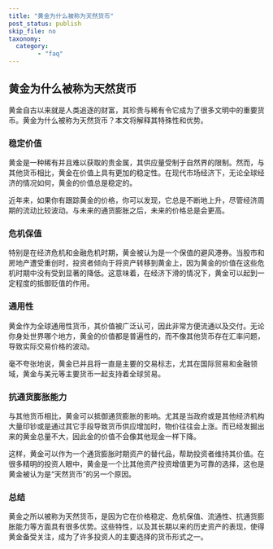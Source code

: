 ```yaml
---
title: "黄金为什么被称为天然货币"
post_status: publish
skip_file: no
taxonomy:
  category:
        - "faq"
---
```


## 黄金为什么被称为天然货币

黄金自古以来就是人类追逐的财富，其珍贵与稀有令它成为了很多文明中的重要货币。黄金为什么被称为天然货币？本文将解释其特殊性和优势。

### 稳定价值

黄金是一种稀有并且难以获取的贵金属，其供应量受制于自然界的限制。然而，与其他货币相比，黄金在价值上具有更加的稳定性。在现代市场经济下，无论全球经济的情况如何，黄金的价值总是稳定的。

近年来，如果你有跟踪黄金的价格，你可以发现，它总是不断地上升，尽管经济周期的流动比较波动。与未来的通货膨胀之后，未来的价格总是会更高。

### 危机保值

特别是在经济危机和金融危机时期，黄金被认为是一个保值的避风港券。当股市和房地产遭受重创时，投资者倾向于将资产转移到黄金上，因为黄金的价值在这些危机时期中没有受到显著的降低。这意味着，在经济下滑的情况下，黄金可以起到一定程度的抵御贬值的作用。

### 通用性

黄金作为全球通用性货币，其价值被广泛认可，因此非常方便流通以及交付。无论你身处世界哪个地方，黄金的价值都是普遍性的，而不像其他货币存在汇率问题，导致实际交易价格的波动。

毫不夸张地说，黄金已并且将一直是主要的交易标志，尤其在国际贸易和金融领域，黄金与美元等主要货币一起支持着全球贸易。

### 抗通货膨胀能力

与其他货币相比，黄金可以抵御通货膨胀的影响。尤其是当政府或是其他经济机构大量印钞或是通过其它手段导致货币供应增加时，物价往往会上涨。而已经发掘出来的黄金总量不大，因此金的价值不会像其他现金一样下降。

这样，黄金可以作为一个通货膨胀时期资产的替代品，帮助投资者维持其价值。在很多精明的投资人眼中，黄金是一个比其他资产投资增值更为可靠的选择，这也是黄金被认为是“天然货币”的另一个原因。

### 总结

黄金之所以被称为天然货币，是因为它在价格稳定、危机保值、流通性、抗通货膨胀能力等方面具有很多优势。这些特性，以及其长期以来的历史资产的表现，使得黄金备受关注，成为了许多投资人的主要选择的货币形式之一。
